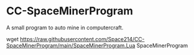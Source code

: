 # CC-SpaceMinerProgram
A small program to auto mine in computercraft.

wget https://raw.githubusercontent.com/Space214/CC-SpaceMinerProgram/main/SpaceMinerProgram.Lua SpaceMinerProgram
